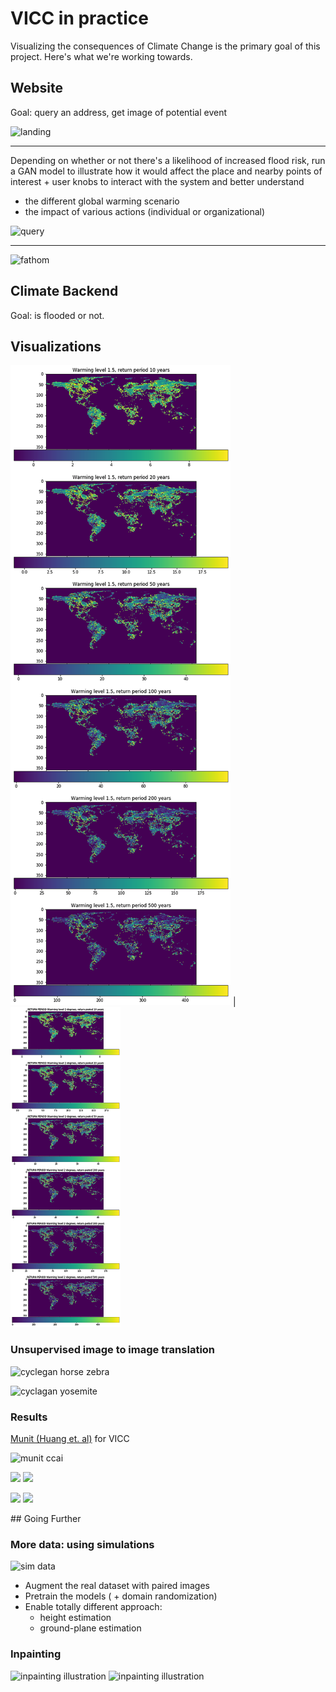 # VICC in practice

Visualizing the consequences of Climate Change is the primary goal of this project. Here's what we're working towards.

## Website

Goal: query an address, get image of potential event

![landing](https://user-images.githubusercontent.com/9283470/57719414-b6074580-764d-11e9-9394-886efeecfd19.png)

---

Depending on whether or not there's a likelihood of increased flood risk, run a GAN model to illustrate how it would affect the place and nearby points of interest + user knobs to interact with the system and better understand 

* the different global warming scenario
* the impact of various actions (individual or organizational)

![query](https://user-images.githubusercontent.com/9283470/57719421-ba336300-764d-11e9-874e-944b4cb266f5.png)

---

![fathom](https://uploads-ssl.webflow.com/5b1a5c7d151be0c8ce7048b5/5b1a5c7d151be038447049a6_Screen%20Shot%202017-12-04%20at%2008.33.21.png)

## Climate Backend

Goal: is flooded or not.



## Visualizations
![Flooding frequency 1.5 degree scenario](https://github.com/cc-ai/kdb/blob/master/resources/images/flooding-1deg5-scenario.png) | ![Flooding frequency 2 degrees scenario](https://github.com/cc-ai/kdb/blob/master/resources/images/flooding-2deg-scenario.png)
### Unsupervised image to image translation

![cyclegan horse zebra](https://github.com/junyanz/pytorch-CycleGAN-and-pix2pix/blob/master/imgs/horse2zebra.gif?raw=true)

![cyclagan yosemite](https://i.postimg.cc/T1wtfLFr/Capture-d-e-cran-2019-09-16-a-09-24-53.png)

### Results

[Munit (Huang et. al)](https://github.com/NVlabs/MUNIT) for VICC

![munit ccai](https://i.postimg.cc/sDKWCfRJ/Capture-d-e-cran-2019-09-16-a-09-27-38.png)

<p float="left">
  <img src="https://mila.quebec/wp-content/uploads/2019/09/2-1.jpg" width="410" />
  <img src="https://mila.quebec/wp-content/uploads/2019/09/2_after-1.jpg" width="410" />
</p>


<p float="left">
  <img src="https://mila.quebec/wp-content/uploads/2019/09/1-1.jpg" width="410" />
  <img src="https://mila.quebec/wp-content/uploads/2019/09/1_after-1.jpg" width="410" />
</p>
## Going Further

### More data: using simulations

![sim data](https://i.postimg.cc/ZR3YbHvS/Capture-d-e-cran-2019-09-16-a-09-45-55.png)

* Augment the real dataset with paired images
* Pretrain the models ( + domain randomization)
* Enable totally different approach:
  * height estimation
  * ground-plane estimation


### Inpainting

<img src="https://user-images.githubusercontent.com/22609465/35317673-845730e4-009d-11e8-920e-62ea0a25f776.png" width=400 alt="inpainting illustration"/> <img src="https://user-images.githubusercontent.com/22609465/35317674-846418ea-009d-11e8-90c7-652e32cef798.png" width=400 alt="inpainting illustration"/>

